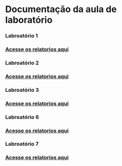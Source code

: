 # Documentação da aula de laboratório

<h3>Labroatório 1<h3>
  <a href="Laboratorio1/Laboratorio1.md">Acesse os relatorios aqui</a>
  
<h3>Labroatório 2<h3>
  <a href="Laboratorio2/Laboratorio2.md">Acesse os relatorios aqui</a>
   
<h3>Labroatório 3<h3>
  <a href="Laboratorio3/Laboratorio3.md">Acesse os relatorios aqui</a>
   
<h3>Labroatório 6<h3>
  <a href="Laboratorio6/Laboratorio6.md">Acesse os relatorios aqui</a>
  
 <h3>Labroatório 7<h3>
 <a href="Laboratorio7/Laboratorio7.md">Acesse os relatorios aqui</a>
